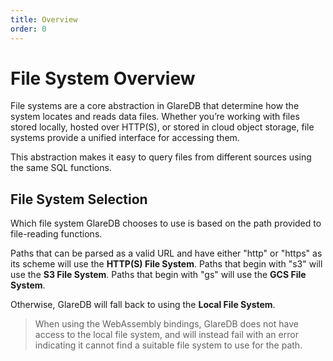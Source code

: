 ```yaml
---
title: Overview
order: 0
---
```


# File System Overview

File systems are a core abstraction in GlareDB that determine how the system
locates and reads data files. Whether you’re working with files stored locally,
hosted over HTTP(S), or stored in cloud object storage, file systems provide a
unified interface for accessing them.

This abstraction makes it easy to query files from different sources using the
same SQL functions.

## File System Selection

Which file system GlareDB chooses to use is based on the path provided to
file-reading functions.

Paths that can be parsed as a valid URL and have either "http" or "https" as its
scheme will use the **HTTP(S) File System**. Paths that begin with "s3" will use
the **S3 File System**. Paths that begin with "gs" will use the **GCS File System**.

Otherwise, GlareDB will fall back to using the **Local File System**.

> When using the WebAssembly bindings, GlareDB does not have access to the local
> file system, and will instead fail with an error indicating it cannot find a
> suitable file system to use for the path.
